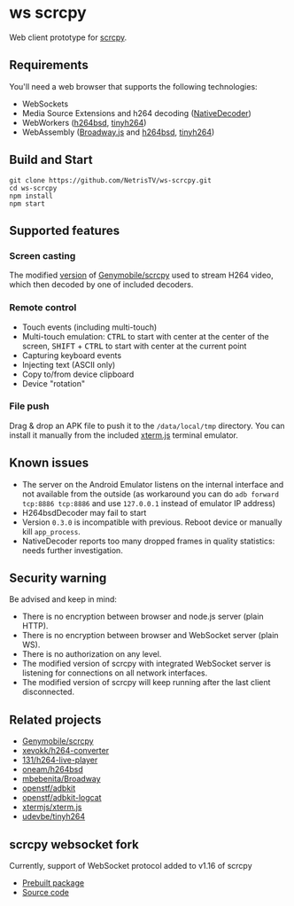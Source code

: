 # ws scrcpy

Web client prototype for [scrcpy](https://github.com/Genymobile/scrcpy).

## Requirements

You'll need a web browser that supports the following technologies:
* WebSockets
* Media Source Extensions and h264 decoding ([NativeDecoder](/src/decoder/NativeDecoder.ts))
* WebWorkers ([h264bsd](/src/decoder/H264bsdDecoder.ts), [tinyh264](/src/decoder/Tinyh264Decoder.ts))
* WebAssembly  ([Broadway.js](/src/decoder/BroadwayDecoder.ts) and [h264bsd](/src/decoder/H264bsdDecoder.ts), [tinyh264](/src/decoder/Tinyh264Decoder.ts))

## Build and Start

```shell
git clone https://github.com/NetrisTV/ws-scrcpy.git
cd ws-scrcpy
npm install
npm start
```

## Supported features

### Screen casting
The modified [version](https://github.com/NetrisTV/scrcpy/tree/feature/websocket-v1.16.x) of [Genymobile/scrcpy](https://github.com/Genymobile/scrcpy) used to stream H264 video, which then decoded by one of included decoders.

### Remote control
* Touch events (including multi-touch)
* Multi-touch emulation: <kbd>CTRL</kbd> to start with center at the center of the screen, <kbd>SHIFT</kbd> + <kbd>CTRL</kbd> to start with center at the current point
* Capturing keyboard events
* Injecting text (ASCII only)
* Copy to/from device clipboard
* Device "rotation"

### File push
Drag & drop an APK file to push it to the `/data/local/tmp` directory. You can install it manually from the included [xterm.js](https://github.com/xtermjs/xterm.js) terminal emulator.

## Known issues

* The server on the Android Emulator listens on the internal interface and not available from the outside (as workaround you can do `adb forward tcp:8886 tcp:8886` and use `127.0.0.1` instead of emulator IP address)
* H264bsdDecoder may fail to start
* Version `0.3.0` is incompatible with previous. Reboot device or manually kill `app_process`.
* NativeDecoder reports too many dropped frames in quality statistics: needs further investigation.

## Security warning
Be advised and keep in mind:
* There is no encryption between browser and node.js server (plain HTTP).
* There is no encryption between browser and WebSocket server (plain WS).
* There is no authorization on any level.
* The modified version of scrcpy with integrated WebSocket server is listening for connections on all network interfaces.
* The modified version of scrcpy will keep running after the last client disconnected.

## Related projects
* [Genymobile/scrcpy](https://github.com/Genymobile/scrcpy)
* [xevokk/h264-converter](https://github.com/xevokk/h264-converter)
* [131/h264-live-player](https://github.com/131/h264-live-player)
* [oneam/h264bsd](https://github.com/oneam/h264bsd)
* [mbebenita/Broadway](https://github.com/mbebenita/Broadway)
* [openstf/adbkit](https://github.com/openstf/adbkit)
* [openstf/adbkit-logcat](https://github.com/openstf/adbkit-logcat)
* [xtermjs/xterm.js](https://github.com/xtermjs/xterm.js)
* [udevbe/tinyh264](https://github.com/udevbe/tinyh264)

## scrcpy websocket fork

Currently, support of WebSocket protocol added to v1.16 of scrcpy
* [Prebuilt package](/src/public/scrcpy-server.jar)
* [Source code](https://github.com/NetrisTV/scrcpy/tree/feature/websocket-v1.16.x)
